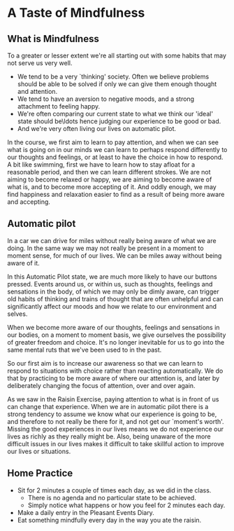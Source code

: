 # A Taste of Mindfulness

## What is Mindfulness

To a greater or lesser extent we're all starting out with some habits that may not serve us very well.

* We tend to be a very `thinking' society. Often we believe problems should be able to be solved if only we can give them enough thought and attention.
* We tend to have an aversion to negative moods, and a strong attachment to feeling happy.
* We're often comparing our current state to what we think our 'ideal' state should be\ldots hence judging our experience to be good or bad.
* And we're very often living our lives on automatic pilot.

In the course, we first aim to learn to pay attention, and when we can see what is going on in our minds we can learn to perhaps respond differently to our thoughts and feelings, or at least to have the choice in how to respond. A bit like swimming, first we have to learn how to stay afloat for a reasonable period, and then we can learn different strokes. We are not aiming to become relaxed or happy, we are aiming to become aware of what is, and to become more accepting of it. And oddly enough, we may find happiness and relaxation easier to find as a result of being more aware and accepting.

## Automatic pilot

In a car we can drive for miles without really being aware of what we are doing.
In the same way we may not really be present in a moment to moment sense,
for much of our lives.
We can be miles away without being aware of it.

In this Automatic Pilot state,
we are much more likely to have our buttons pressed.
Events around us, or within us,
such as thoughts, feelings and sensations in the body, of which we may only be dimly aware,
can trigger old habits of thinking and
trains of thought that are often unhelpful and can significantly affect our moods and how we relate to our environment and selves.

When we become more aware of our thoughts,
feelings and sensations in our bodies,
on a moment to moment basis, we give ourselves the possibility of greater freedom and choice.
It's no longer inevitable for us to go into the same mental ruts that we've been used to in the past.

So our first aim is to increase our awareness so that we can learn to respond to situations with choice rather than reacting automatically.
We  do that by practicing to be more aware of where our attention is,
and later by deliberately changing the focus of attention,
over and over again.

As we saw in the Raisin Exercise, paying attention to what is in front of us can change that experience.
When we are in automatic pilot there is a strong tendency to assume we know what our experience is going to be,
and therefore to not really be there for it, and not get our `moment's worth'.  Missing the good experiences in our lives means we do not experience our lives as richly as they really might be.  Also, being unaware of the more difficult issues in our lives makes it difficult to take skillful action to improve our lives or situations.

## Home Practice

* Sit for 2 minutes a couple of times each day, as we did in the class.
   * There is no agenda and no particular state to be achieved.
   * Simply notice what happens or how you feel for 2 minutes each day.
* Make a daily entry in the Pleasant Events Diary.
* Eat something mindfully every day in the way you ate the raisin.
